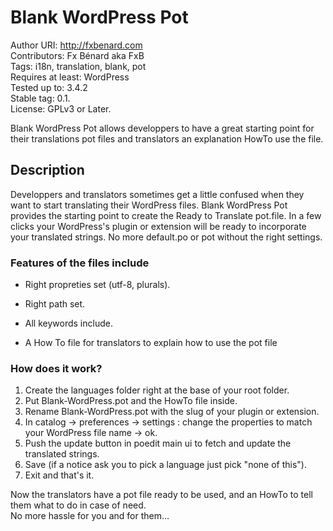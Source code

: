 # Blank WordPress Pot #

Author URI: http://fxbenard.com  
Contributors: Fx Bénard aka FxB   
Tags: i18n, translation, blank, pot  
Requires at least: WordPress  
Tested up to: 3.4.2  
Stable tag: 0.1.    
License: GPLv3 or Later.  

Blank WordPress Pot allows developpers to have a great starting point for their translations pot files and translators an explanation HowTo use the file.

## Description ##

Developpers and translators sometimes get a little confused when they want to start translating their WordPress files. Blank WordPress Pot provides the starting point to create the Ready to Translate pot.file.
In a few clicks your WordPress's plugin or extension will be ready to incorporate your translated strings. No more default.po or pot without the right settings.


### Features of the files include ###

* Right propreties set (utf-8, plurals).
* Right path set.
* All keywords include.

* A How To file for translators to explain how to use the pot file


### How does it work? ###

1. Create the languages folder right at the base of your root folder.
2. Put Blank-WordPress.pot and the HowTo file inside.
3. Rename Blank-WordPress.pot with the slug of your plugin or extension.
4. In catalog -> preferences -> settings : change the properties to match your WordPress file name -> ok.
5. Push the update button in poedit main ui to fetch and update the translated strings.
6. Save (if a notice ask you to pick a language just pick "none of this").
7. Exit and that's it. 

Now the translators have a pot file ready to be used, and an HowTo to tell them what to do in case of need.  
No more hassle for you and for them...